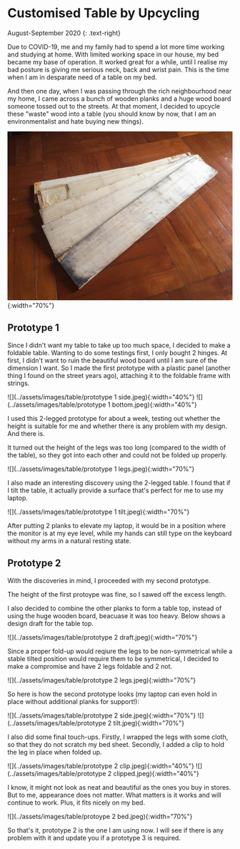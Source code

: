 # Customised Table by Upcycling
August-September 2020 
{: .text-right}

Due to COVID-19, me and my family had to spend a lot more time working and studying at home. With limited working space in our house, my bed became my base of operation. It worked great for a while, until I realise my bad posture is giving me serious neck, back and wrist pain. This is the time when I am in desparate need of a table on my bed. 

And then one day, when I was passing through the rich neighbourhood near my home, I came across a bunch of wooden planks and a huge wood board someone tossed out to the streets. At that moment, I decided to upcycle these "waste" wood into a table (you should know by now, that I am an environmentalist and hate buying new things).

![](../assets/images/table/planks.jpeg){:width="70%"}

## Prototype 1

Since I didn't want my table to take up too much space, I decided to make a foldable table. Wanting to do some testings first, I only bought 2 hinges. At first, I didn't want to ruin the beautiful wood board until I am sure of the dimension I want. So I made the first prototype with a plastic panel (another thing I found on the street years ago), attaching it to the foldable frame with strings. 

![](../assets/images/table/prototype 1 side.jpeg){:width="40%"}
![](../assets/images/table/prototype 1 bottom.jpeg){:width="40%"}

I used this 2-legged prototype for about a week, testing out whether the height is suitable for me and whether there is any problem with my design. And there is. 

It turned out the height of the legs was too long (compared to the width of the table), so they got into each other and could not be folded up properly. 

![](../assets/images/table/prototype 1 legs.jpeg){:width="70%"}

I also made an interesting discovery using the 2-legged table. I found that if I tilt the table, it actually provide a surface that's perfect for me to use my laptop. 

![](../assets/images/table/prototype 1 tilt.jpeg){:width="70%"}

After putting 2 planks to elevate my laptop, it would be in a position where the monitor is at my eye level, while my hands can still type on the keyboard without my arms in a natural resting state. 

## Prototype 2

With the discoveries in mind, I proceeded with my second prototype. 

The height of the first protoype was fine, so I sawed off the excess length. 

I also decided to combine the other planks to form a table top, instead of using the huge wooden board, beacuase it was too heavy. Below shows a design draft for the table top. 

![](../assets/images/table/prototype 2 draft.jpeg){:width="70%"}

Since a proper fold-up would reqiure the legs to be non-symmetrical while a stable tilted position would require them to be symmetrical, I decided to make a compromise and have 2 legs foldable and 2 not. 

![](../assets/images/table/prototype 2 legs.jpeg){:width="70%"}

So here is how the second prototype looks (my laptop can even hold in place without additional planks for support!):

![](../assets/images/table/prototype 2 side.jpeg){:width="70%"}
![](../assets/images/table/prototype 2 tilt.jpeg){:width="70%"}

I also did some final touch-ups. Firstly, I wrapped the legs with some cloth, so that they do not scratch my bed sheet. Secondly, I added a clip to hold the leg in place when folded up. 

![](../assets/images/table/prototype 2 clip.jpeg){:width="40%"}
![](../assets/images/table/prototype 2 clipped.jpeg){:width="40%"}

I know, it might not look as neat and beautiful as the ones you buy in stores. But to me, appearance does not matter. What matters is it works and will continue to work. Plus, it fits nicely on my bed. 

![](../assets/images/table/protoype 2 bed.jpeg){:width="70%"}

So that's it, prototype 2 is the one I am using now. I will see if there is any problem with it and update you if a prototype 3 is required. 



